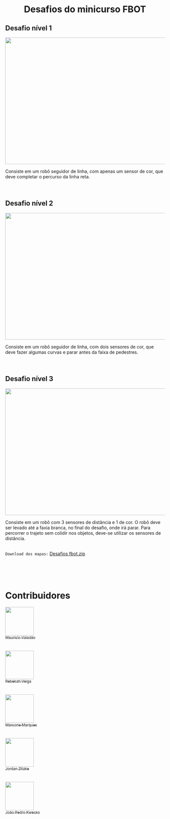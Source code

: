 <h1 align="center"> Desafios do minicurso FBOT </h1>


## Desafio nível 1
<img src="https://user-images.githubusercontent.com/86270082/236907185-b35511f2-2eea-45ac-9a01-272ebb5065cf.png" height="400" width="750"> <br />

  Consiste em um robô seguidor de linha, com apenas um sensor de cor, que deve completar o percurso da linha reta.<br /><br /><br />


## Desafio nível 2
<img src="https://user-images.githubusercontent.com/86270082/236908124-7f418bab-1919-4c37-99dc-31cac68c80ff.png" height="400" width="750"><br />

  Consiste em um robô seguidor de linha, com dois sensores de cor, que deve fazer algumas curvas e parar antes da faixa de pedestres.<br /><br /><br />

## Desafio nível 3
<img src="https://user-images.githubusercontent.com/86270082/236908623-b041e584-3351-41d2-8c47-091a152dcb65.png" height="400" width="750">

  Consiste em um robô com 3 sensores de distância e 1 de cor. O robô deve ser levado até a faxia branca, no final do desafio, onde irá parar. Para percorrer o trajeto sem colidir nos objetos, deve-se utilizar os sensores de distância.<br /><br />






`Download dos mapas:` [Desafios fbot.zip](https://github.com/FBOT-SEK/desafios/files/11424899/Desafios.fbot.zip)<br /><br /><br /><br /><br />





# Contribuidores

[<img src="https://avatars.githubusercontent.com/u/86270082?v=4" width=90><br><sub>Maurício Valadão</sub>](https://github.com/mvalado)<br /><br />
<br />[<img src="https://avatars.githubusercontent.com/u/61145169?v=4" width=90><br><sub>Rebekah Veiga</sub>](https://github.com/rebekahveiga)<br /><br />
<br />[<img src="https://avatars.githubusercontent.com/u/89225783?v=4" width=90><br><sub>Marcone Marques</sub>](https://github.com/Marcone-Sudo)<br /><br />
<br />[<img src="https://avatars.githubusercontent.com/u/106852957?v=4" width=90><br><sub>Jordan Zitzke</sub>](https://github.com/JordanZitzke)<br /><br />
<br />[<img src="https://avatars.githubusercontent.com/u/89019869?v=4" width=90><br><sub>João Pedro Kwecko</sub>](https://github.com/jpkwecko)<br /><br />


